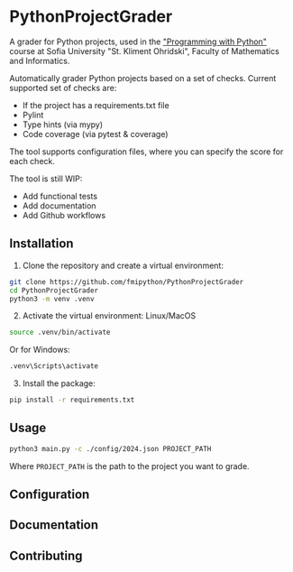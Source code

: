 # PythonProjectGrader

A grader for Python projects, used in the ["Programming with Python"](https://github.com/fmipython) course at Sofia University "St. Kliment Ohridski", Faculty of Mathematics and Informatics.

Automatically grader Python projects based on a set of checks.
Current supported set of checks are:

- If the project has a requirements.txt file
- Pylint
- Type hints (via mypy)
- Code coverage (via pytest & coverage)

The tool supports configuration files, where you can specify the score for each check.

The tool is still WIP:

- Add functional tests
- Add documentation
- Add Github workflows

## Installation

1. Clone the repository and create a virtual environment:

```bash
git clone https://github.com/fmipython/PythonProjectGrader
cd PythonProjectGrader
python3 -m venv .venv
```

2. Activate the virtual environment:
   Linux/MacOS

```bash
source .venv/bin/activate
```

Or for Windows:

```bash
.venv\Scripts\activate
```

3. Install the package:

```bash
pip install -r requirements.txt
```

## Usage

```bash
python3 main.py -c ./config/2024.json PROJECT_PATH
```

Where `PROJECT_PATH` is the path to the project you want to grade.

## Configuration

## Documentation

## Contributing
